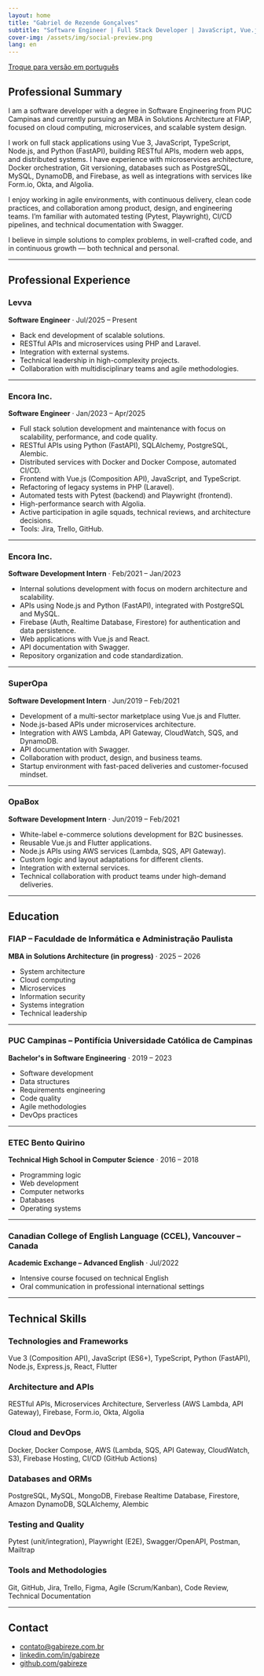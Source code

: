 ```yaml
---
layout: home
title: "Gabriel de Rezende Gonçalves"
subtitle: "Software Engineer | Full Stack Developer | JavaScript, Vue.js, React, Laravel, Python | MBA in Solutions Architecture"
cover-img: /assets/img/social-preview.png
lang: en
---
```


[Troque para versão em português](/)

## Professional Summary

I am a software developer with a degree in Software Engineering from PUC Campinas and currently pursuing an MBA in Solutions Architecture at FIAP, focused on cloud computing, microservices, and scalable system design.

I work on full stack applications using Vue 3, JavaScript, TypeScript, Node.js, and Python (FastAPI), building RESTful APIs, modern web apps, and distributed systems. I have experience with microservices architecture, Docker orchestration, Git versioning, databases such as PostgreSQL, MySQL, DynamoDB, and Firebase, as well as integrations with services like Form.io, Okta, and Algolia.

I enjoy working in agile environments, with continuous delivery, clean code practices, and collaboration among product, design, and engineering teams. I’m familiar with automated testing (Pytest, Playwright), CI/CD pipelines, and technical documentation with Swagger.

I believe in simple solutions to complex problems, in well-crafted code, and in continuous growth — both technical and personal.

---

## Professional Experience


### Levva

**Software Engineer** · Jul/2025 – Present

- Back end development of scalable solutions.
- RESTful APIs and microservices using PHP and Laravel.
- Integration with external systems.
- Technical leadership in high-complexity projects.
- Collaboration with multidisciplinary teams and agile methodologies.

---

### Encora Inc.

**Software Engineer** · Jan/2023 – Apr/2025

- Full stack solution development and maintenance with focus on scalability, performance, and code quality.
- RESTful APIs using Python (FastAPI), SQLAlchemy, PostgreSQL, Alembic.
- Distributed services with Docker and Docker Compose, automated CI/CD.
- Frontend with Vue.js (Composition API), JavaScript, and TypeScript.
- Refactoring of legacy systems in PHP (Laravel).
- Automated tests with Pytest (backend) and Playwright (frontend).
- High-performance search with Algolia.
- Active participation in agile squads, technical reviews, and architecture decisions.
- Tools: Jira, Trello, GitHub.

---

### Encora Inc.

**Software Development Intern** · Feb/2021 – Jan/2023

- Internal solutions development with focus on modern architecture and scalability.
- APIs using Node.js and Python (FastAPI), integrated with PostgreSQL and MySQL.
- Firebase (Auth, Realtime Database, Firestore) for authentication and data persistence.
- Web applications with Vue.js and React.
- API documentation with Swagger.
- Repository organization and code standardization.

---

### SuperOpa

**Software Development Intern** · Jun/2019 – Feb/2021

- Development of a multi-sector marketplace using Vue.js and Flutter.
- Node.js-based APIs under microservices architecture.
- Integration with AWS Lambda, API Gateway, CloudWatch, SQS, and DynamoDB.
- API documentation with Swagger.
- Collaboration with product, design, and business teams.
- Startup environment with fast-paced deliveries and customer-focused mindset.

---

### OpaBox

**Software Development Intern** · Jun/2019 – Feb/2021

- White-label e-commerce solutions development for B2C businesses.
- Reusable Vue.js and Flutter applications.
- Node.js APIs using AWS services (Lambda, SQS, API Gateway).
- Custom logic and layout adaptations for different clients.
- Integration with external services.
- Technical collaboration with product teams under high-demand deliveries.

---

## Education

### FIAP – Faculdade de Informática e Administração Paulista

**MBA in Solutions Architecture (in progress)** · 2025 – 2026

- System architecture
- Cloud computing
- Microservices
- Information security
- Systems integration
- Technical leadership

---

### PUC Campinas – Pontifícia Universidade Católica de Campinas

**Bachelor's in Software Engineering** · 2019 – 2023

- Software development
- Data structures
- Requirements engineering
- Code quality
- Agile methodologies
- DevOps practices

---

### ETEC Bento Quirino

**Technical High School in Computer Science** · 2016 – 2018

- Programming logic
- Web development
- Computer networks
- Databases
- Operating systems

---

### Canadian College of English Language (CCEL), Vancouver – Canada

**Academic Exchange – Advanced English** · Jul/2022

- Intensive course focused on technical English
- Oral communication in professional international settings

---

## Technical Skills

### Technologies and Frameworks

Vue 3 (Composition API), JavaScript (ES6+), TypeScript, Python (FastAPI), Node.js, Express.js, React, Flutter

### Architecture and APIs

RESTful APIs, Microservices Architecture, Serverless (AWS Lambda, API Gateway), Firebase, Form.io, Okta, Algolia

### Cloud and DevOps

Docker, Docker Compose, AWS (Lambda, SQS, API Gateway, CloudWatch, S3), Firebase Hosting, CI/CD (GitHub Actions)

### Databases and ORMs

PostgreSQL, MySQL, MongoDB, Firebase Realtime Database, Firestore, Amazon DynamoDB, SQLAlchemy, Alembic

### Testing and Quality

Pytest (unit/integration), Playwright (E2E), Swagger/OpenAPI, Postman, Mailtrap

### Tools and Methodologies

Git, GitHub, Jira, Trello, Figma, Agile (Scrum/Kanban), Code Review, Technical Documentation

---

## Contact

- [contato@gabireze.com.br](mailto:contato@gabireze.com.br)
- [linkedin.com/in/gabireze](https://linkedin.com/in/gabireze)
- [github.com/gabireze](https://github.com/gabireze)
